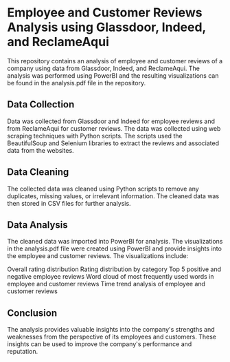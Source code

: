 # Employee and Customer Reviews Analysis using Glassdoor, Indeed, and ReclameAqui
This repository contains an analysis of employee and customer reviews of a company using data from Glassdoor, Indeed, and ReclameAqui. The analysis was performed using PowerBI and the resulting visualizations can be found in the analysis.pdf file in the repository.

## Data Collection
Data was collected from Glassdoor and Indeed for employee reviews and from ReclameAqui for customer reviews. The data was collected using web scraping techniques with Python scripts. The scripts used the BeautifulSoup and Selenium libraries to extract the reviews and associated data from the websites.

## Data Cleaning
The collected data was cleaned using Python scripts to remove any duplicates, missing values, or irrelevant information. The cleaned data was then stored in CSV files for further analysis.

## Data Analysis
The cleaned data was imported into PowerBI for analysis. The visualizations in the analysis.pdf file were created using PowerBI and provide insights into the employee and customer reviews. The visualizations include:

Overall rating distribution
Rating distribution by category
Top 5 positive and negative employee reviews
Word cloud of most frequently used words in employee and customer reviews
Time trend analysis of employee and customer reviews

## Conclusion
The analysis provides valuable insights into the company's strengths and weaknesses from the perspective of its employees and customers. These insights can be used to improve the company's performance and reputation.
